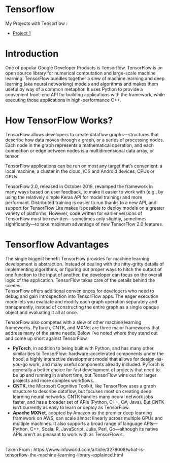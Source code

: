 # Tensorflow

My Projects with Tensorflow : 
<ul>
  <li><a href="https://github.com/kadeksuryam/Tensorflow/blob/main/Project1TF.ipynb"> Project 1 </a> </li>
</ul>
<h1>Introduction</h1>
<p> One of popular Google Developer Products is Tensorflow. TensorFlow is an open source library for numerical computation and large-scale machine learning. TensorFlow bundles together a slew of machine learning and deep learning (aka neural networking) models and algorithms and makes them useful by way of a common metaphor. It uses Python to provide a convenient front-end API for building applications with the framework, while executing those applications in high-performance C++. </p>

<h1>How TensorFlow Works? </h1>
<p>TensorFlow allows developers to create dataflow graphs—structures that describe how data moves through a graph, or a series of processing nodes. Each node in the graph represents a mathematical operation, and each connection or edge between nodes is a multidimensional data array, or tensor. <br/></p>

<p>TensorFlow applications can be run on most any target that’s convenient: a local machine, a cluster in the cloud, iOS and Android devices, CPUs or GPUs.</p>
<p>TensorFlow 2.0, released in October 2019, revamped the framework in many ways based on user feedback, to make it easier to work with (e.g., by using the relatively simple Keras API for model training) and more performant. Distributed training is easier to run thanks to a new API, and support for TensorFlow Lite makes it possible to deploy models on a greater variety of platforms. However, code written for earlier versions of TensorFlow must be rewritten—sometimes only slightly, sometimes significantly—to take maximum advantage of new TensorFlow 2.0 features.</p>

<h1>Tensorflow Advantages</h1>
<p>The single biggest benefit TensorFlow provides for machine learning development is abstraction. Instead of dealing with the nitty-gritty details of implementing algorithms, or figuring out proper ways to hitch the output of one function to the input of another, the developer can focus on the overall logic of the application. TensorFlow takes care of the details behind the scenes.
<br/>
TensorFlow offers additional conveniences for developers who need to debug and gain introspection into TensorFlow apps. The eager execution mode lets you evaluate and modify each graph operation separately and transparently, instead of constructing the entire graph as a single opaque object and evaluating it all at once. </p>

<p>TensorFlow also competes with a slew of other machine learning frameworks. PyTorch, CNTK, and MXNet are three major frameworks that address many of the same needs. Below I’ve noted where they stand out and come up short against TensorFlow.
<ul>
  <li><b>PyTorch</b>, in addition to being built with Python, and has many other similarities to TensorFlow: hardware-accelerated components under the hood, a highly interactive development model that allows for design-as-you-go work, and many useful components already included. PyTorch is generally a better choice for fast development of projects that need to be up and running in a short time, but TensorFlow wins out for larger projects and more complex workflows. </li>
  <li><b>CNTK</b>, the Microsoft Cognitive Toolkit, like TensorFlow uses a graph structure to describe dataflow, but focuses most on creating deep learning neural networks. CNTK handles many neural network jobs faster, and has a broader set of APIs (Python, C++, C#, Java). But CNTK isn’t currently as easy to learn or deploy as TensorFlow.</li>
<li><b>Apache MXNet</b>, adopted by Amazon as the premier deep learning framework on AWS, can scale almost linearly across multiple GPUs and multiple machines. It also supports a broad range of language APIs—Python, C++, Scala, R, JavaScript, Julia, Perl, Go—although its native APIs aren’t as pleasant to work with as TensorFlow’s.</li>
<br/>
</ul>
<p> Taken From : https://www.infoworld.com/article/3278008/what-is-tensorflow-the-machine-learning-library-explained.html </p>
